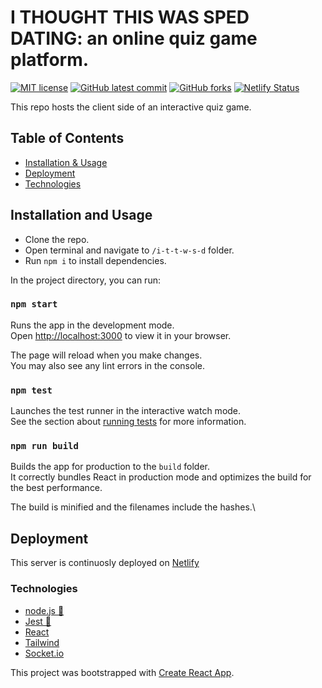 # I THOUGHT THIS WAS SPED DATING: an online quiz game platform.

<!-- badges -->

[![MIT license](https://img.shields.io/badge/License-MIT-green.svg)](https://opensource.org/licenses/mit-license.php)
[![GitHub latest commit](https://img.shields.io/github/last-commit/u-s-c-l/i-t-t-w-s-d-server.svg)](https://github.com/u-s-c-l/i-t-t-w-s-d-server)
[![GitHub forks](https://img.shields.io/github/forks/u-s-c-l/i-t-t-w-s-d-server.svg)](https://github.com/u-s-c-l/i-t-t-w-s-d-server)
[![Netlify Status](https://api.netlify.com/api/v1/badges/d3de4aad-db5a-40e1-9f9e-55a02005785e/deploy-status)](https://app.netlify.com/sites/ultimate-quiz-game/deploys)

This repo hosts the client side of an interactive quiz game.

## Table of Contents

- [Installation & Usage](#installation--usage)
- [Deployment](#deployment)
- [Technologies](#technologies)

## Installation and Usage

- Clone the repo.
- Open terminal and navigate to `/i-t-t-w-s-d` folder.
- Run `npm i` to install dependencies.

In the project directory, you can run:

### `npm start`

Runs the app in the development mode.\
Open [http://localhost:3000](http://localhost:3000) to view it in your browser.

The page will reload when you make changes.\
You may also see any lint errors in the console.

### `npm test`

Launches the test runner in the interactive watch mode.\
See the section about [running tests](https://facebook.github.io/create-react-app/docs/running-tests) for more information.

### `npm run build`

Builds the app for production to the `build` folder.\
It correctly bundles React in production mode and optimizes the build for the best performance.

The build is minified and the filenames include the hashes.\

## Deployment

This server is continuosly deployed on [Netlify](https://ultimate-quiz-game.netlify.app/)

### Technologies

- [node.js 🔗](https://nodejs.org/)
- [Jest 🔗](https://jestjs.io/)
- [React]()
- [Tailwind]()
- [Socket.io]()

This project was bootstrapped with [Create React App](https://github.com/facebook/create-react-app).
